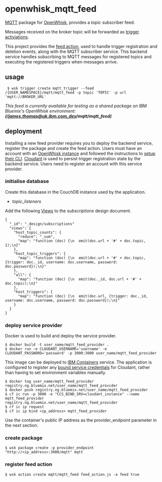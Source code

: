 # openwhisk_mqtt_feed

[MQTT](http://mqtt.org/) package for [OpenWhisk](https://github.com/openwhisk/openwhisk), provides a topic subscriber feed. 

Messages received on the broker topic will be forwarded as [trigger activiations](https://github.com/openwhisk/openwhisk/blob/master/docs/triggers_rules.md#triggers).

This project provides the [feed action](https://github.com/openwhisk/openwhisk/blob/master/docs/actions.md), used to handle trigger registration and deletion events, along with the MQTT subscriber service. This backend service handles subscribing to MQTT messages for registered topics and executing the registered triggers when messages arrive.

## usage

``` $ wsk trigger create mqtt_trigger --feed /{USER_NAMESPACE}/mqtt/mqtt_feed -p topic 'TOPIC' -p url 'mqtt://BROKER_URL'``` 

_This feed is currently available for testing as a shared package on IBM Bluemix's OpenWhisk environment: **(/james.thomas@uk.ibm.com_dev/mqtt/mqtt_feed)**_

## deployment

Installing a new feed provider requires you to deploy the backend service, register the package and create the feed action. Users must have an account with an [OpenWhisk instance](https://new-console.ng.bluemix.net/openwhisk/) and followed the instructions to [setup their CLI](https://github.com/openwhisk/openwhisk/tree/master/docs#setting-up-openwhisk). [Cloudant](https://cloudant.com/) is used to persist trigger registration state by the backend service. Users need to register an account with this service provider.

### initialise database

Create this database in the CouchDB instance used by the application. 

* _topic\_listeners_

Add the following [Views](http://guide.couchdb.org/draft/views.html) to the _subscriptions_ design document.

```
{
  "_id": "_design/subscriptions"
  "views": {
    "host_topic_counts": {
      "reduce": "_sum",
      "map": "function (doc) {\n  emit(doc.url + '#' + doc.topic, 1);\n}"
    },
    "host_topic_triggers": {
      "map": "function (doc) {\n  emit(doc.url + '#' + doc.topic, {trigger: doc._id, username: doc.username, password: doc.password});\n}"
    },
    "all": {
      "map": "function (doc) {\n  emit(doc._id, doc.url + '#' + doc.topic);\n}"
    },
    "host_triggers": {
      "map": "function (doc) {\n  emit(doc.url, {trigger: doc._id, username: doc.username, password: doc.password});\n}"
    }
  }
}
```

### deploy service provider

Docker is used to build and deploy the service provider.

```
$ docker build -t user_name/mqtt_feed_provider .
$ docker run -e CLOUDANT_USERNAME='username' -e CLOUDANT_PASSWORD='password' -p 3000:3000 user_name/mqtt_feed_provider
```

This image can be deployed to [IBM Containers](https://console.ng.bluemix.net/docs/containers/container_index.html) service. The application is configured to register any [bound service credentials](https://new-console.ng.bluemix.net/docs/containers/container_creating_ov.html#container_binding) for Cloudant, rather than having to set environment variables manually.

```
$ docker tag user_name/mqtt_feed_provider registry.ng.bluemix.net/user_name/mqtt_feed_provider
$ docker push registry.ng.bluemix.net/user_name/mqtt_feed_provider
$ cf ic run -p 3000 -e "CCS_BIND_SRV=cloudant_instance" --name mqtt_feed_provider registry.ng.bluemix.net/user_name/mqtt_feed_provider
$ cf ic ip request
$ cf ic ip bind <ip_address> mqtt_feed_provider
```

Use the container's public IP address as the provider_endpoint parameter in the next section.

### create package

```
$ wsk package create -p provider_endpoint "http://<ip_address>:3000/mqtt" mqtt
```

### register feed action

```
$ wsk action create mqtt/mqtt_feed feed_action.js -a feed true
```
